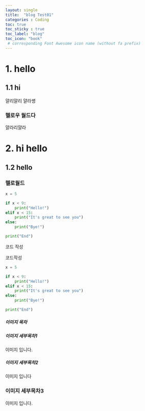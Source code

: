 ```yaml
---
layout: single
title:  "blog Test01"
categories : Coding
toc: true
toc_sticky : true
toc_label: "blog"
toc_icon: "book"
 # corresponding Font Awesome icon name (without fa prefix)
---
```

# 1. hello
## **1.1 hi**
얄리얄리 얄라쎵
###  헬로우 월드다
얄라리얄라

# 2. hi hello
## **1.2 hello**
### 헬로월드


```python
x = 5

if x < 9:
    print("Hello!")
elif x < 15:
    print("It's great to see you")
else:
    print("Bye!")

print("End")
```

코드 작성



코드작성

```python
x = 5

if x < 9:
    print("Hello!")
elif x < 15:
    print("It's great to see you")
else:
    print("Bye!")

print("End")
```





##### 이미지 목차

##### 이미지 세부목차1

이미지 입니다.

##### 이미지 세부목차2

이미지 입니다

### 이미지 세부목차3
이미지 입니다.

